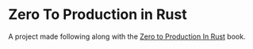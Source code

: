 # Zero To Production in Rust

A project made following along with the [Zero to Production In Rust](https://www.zero2prod.com/index.html) book.

